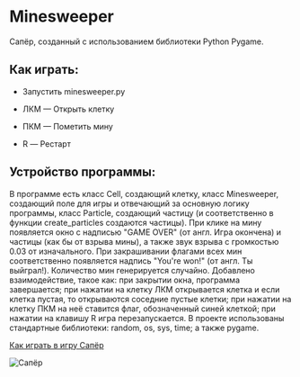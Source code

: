 # Minesweeper

Сапёр, созданный с использованием библиотеки Python Pygame.

## Как играть:

* Запустить minesweeper.py

* ЛКМ — Открыть клетку

* ПКМ — Пометить мину

* R — Рестарт

## Устройство программы:
В программе есть класс Cell, создающий клетку, класс Minesweeper, создающий поле для игры и отвечающий за основную логику программы, класс Particle, создающий частицу (и соответственно в функции create_particles создаются частицы). При клике на мину появляется окно с надписью "GAME OVER" (от англ. Игра окончена) и частицы (как бы от взрыва мины), а также звук взрыва с громкостью 0.03 от изначального. При закрашивании флагами всех мин соответственно появляется надпись "You're won!" (от англ. Ты выйграл!). Количество мин генерируется случайно.
Добавлено взаимодействие, такое как: при закрытии окна, программа завершается; при нажатии на клетку ЛКМ открывается клетка и если клетка пустая, то открываются соседние пустые клетки; при нажатии на клетку ПКМ на неё ставится флаг, обозначенный синей клеткой; при нажатии на клавишу R игра перезапускается.
В проекте использованы стандартные библиотеки: random, os, sys, time; а также pygame.

[Как играть в игру Сапёр](https://ru.wikipedia.org/wiki/%D0%A1%D0%B0%D0%BF%D1%91%D1%80_(%D0%B8%D0%B3%D1%80%D0%B0)#%D0%9F%D1%80%D0%B8%D0%BD%D1%86%D0%B8%D0%BF_%D0%B8%D0%B3%D1%80%D1%8B)

![Сапёр](https://user-images.githubusercontent.com/62304609/213512140-3f07b222-6fe9-4ccb-9e80-31e8d83f363e.gif)
